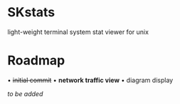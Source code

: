 # SKstats

light-weight terminal system stat viewer for unix

# Roadmap

• ~~initial commit~~
• **network traffic view**
• diagram display

*to be added*